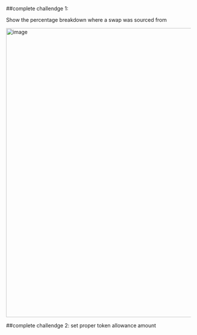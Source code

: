 ##complete challendge 1: 

Show the percentage breakdown where a swap was sourced from 

<img width="787" alt="image" src="https://user-images.githubusercontent.com/1738428/192102304-5687fc08-acf7-47fe-b273-278257ebfa89.png">

##complete challendge 2:
set proper token allowance amount

